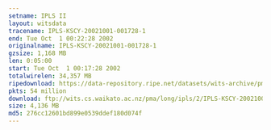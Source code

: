 ```yaml
---
setname: IPLS II
layout: witsdata
tracename: IPLS-KSCY-20021001-001728-1
end: Tue Oct  1 00:22:28 2002
originalname: IPLS-KSCY-20021001-001728-1
gzsize: 1,168 MB
len: 0:05:00
start: Tue Oct  1 00:17:28 2002
totalwirelen: 34,357 MB
ripedownload: https://data-repository.ripe.net/datasets/wits-archive/pma/long/ipls/2/IPLS-KSCY-20021001-001728-1.gz
pkts: 54 million
download: ftp://wits.cs.waikato.ac.nz/pma/long/ipls/2/IPLS-KSCY-20021001-001728-1.gz
size: 4,136 MB
md5: 276cc12601bd899e0539ddef180d074f
---
```

